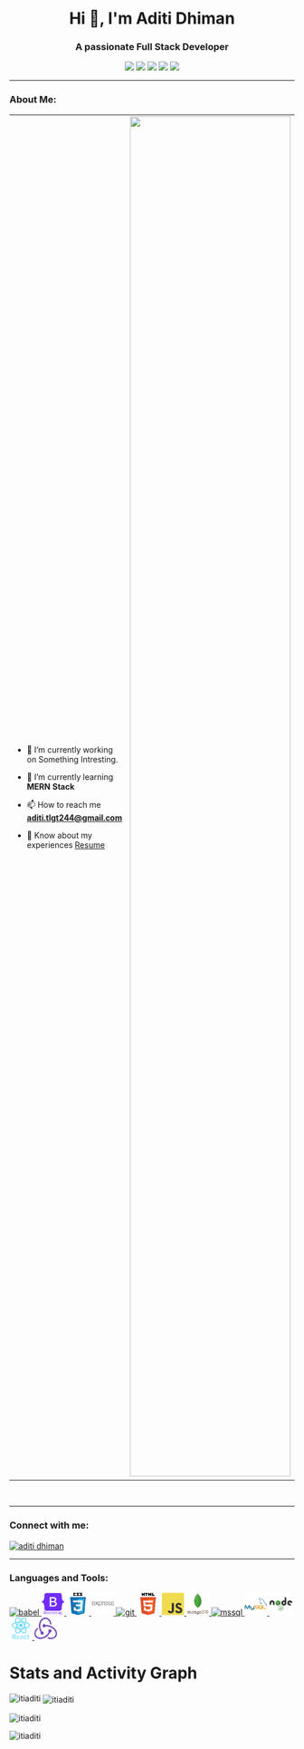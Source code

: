 <div>
<h1 align="center">Hi 👋, I'm Aditi Dhiman</h1>
<h3 align="center">A passionate Full Stack Developer</h3>
<p align="center" dir="auto">
<img src="https://camo.githubusercontent.com/da9986fdaa38fa7c431cbb6d08b9fa1adcc264ab9d891218913efd4ca20c5563/68747470733a2f2f696d672e736869656c64732e696f2f62616467652f4d2d4d6f6e676f44422d627269676874677265656e" data-canonical-src="https://img.shields.io/badge/M-MongoDB-brightgreen" style="max-width: 100%;">
<img src="https://camo.githubusercontent.com/3bf8bdc8b4e3516583170c945bb7f2fb7a1324d22603d7534f40623f627e21d4/68747470733a2f2f696d672e736869656c64732e696f2f62616467652f452d457870726573732d626c61636b" data-canonical-src="https://img.shields.io/badge/E-Express-black" style="max-width: 100%;">
<img src="https://camo.githubusercontent.com/2b3dea73219a73e4b295b7a6afe5fb090b7d5ecd1dc01591998d811acb77f550/68747470733a2f2f696d672e736869656c64732e696f2f62616467652f522d52656163742d736b79626c7565" data-canonical-src="https://img.shields.io/badge/R-React-skyblue" style="max-width: 100%;">
<img src="https://camo.githubusercontent.com/63fd32c7be9eae7a66288a71c967d0959102f8d1504e5368430092f66d94adf1/68747470733a2f2f696d672e736869656c64732e696f2f62616467652f4e2d4e6f64652d677265656e" data-canonical-src="https://img.shields.io/badge/N-Node-green" style="max-width: 100%;">
<img src="https://camo.githubusercontent.com/ae6f88141bcbe9c5fbe8ea5e5b3403ea6091109ae3364404f9b0528c5e1ea708/68747470733a2f2f696d672e736869656c64732e696f2f62616467652f4a532d4a6176617363726970742d79656c6c6f77" data-canonical-src="https://img.shields.io/badge/JS-Javascript-yellow" style="max-width: 100%;">
</p>

</div>
<hr/>
<div class="markdown-heading" dir="auto"><h3 align="left" class="heading-element" dir="auto">About Me:</h3></div>

<table>
  <tbody><tr >
    <td>
<ul dir="auto">
<li>
<p dir="auto">🔭 I’m currently working on Something Intresting.</p>
</li>
<li>
<p dir="auto">🌱 I’m currently learning <strong>MERN Stack</strong></p>
</li>

<li>
<p dir="auto">📫 How to reach me <strong><a href="mailto:aditi.tlgt244@gmail.com">aditi.tlgt244@gmail.com</a></strong></p>
</li>
<li>
<p dir="auto">📄 Know about my experiences <a href="https://drive.google.com/file/d/1PRqd8mJGGRifrqXpLsuyA3NgKRQxgjW8/view?usp=drive_link" rel="nofollow">Resume</a></p>
</li>
</ul></td>
  <td style="width:100%;"><img src="https://cdn.dribbble.com/users/1364029/screenshots/16093268/media/68e82a7fb4904614a9066d6b540c14b2.gif" data-animated-image="" style="width:100%;height:60vh;"></td>
</tr>

 </tbody>
</table>
<br>
<hr>
<div>
<h3 align="left">Connect with me:</h3>
<p align="left">
<a href="https://www.linkedin.com/in/aditi-dhiman008/" target="blank"><img align="center" src="https://raw.githubusercontent.com/rahuldkjain/github-profile-readme-generator/master/src/images/icons/Social/linked-in-alt.svg" alt="aditi dhiman" height="30" width="40" /></a>

</p>
</div>
<hr/>
<h3 align="left">Languages and Tools:</h3>

<p align="left" dir="auto"> <a href="https://babeljs.io/" rel="nofollow"> <img src="https://camo.githubusercontent.com/5055283c799755bdcdaf9afc5d11964e93a38b8439a5a19e8b7296a3536e6cc4/68747470733a2f2f7777772e766563746f726c6f676f2e7a6f6e652f6c6f676f732f626162656c6a732f626162656c6a732d69636f6e2e737667" alt="babel" width="40" height="40" data-canonical-src="https://www.vectorlogo.zone/logos/babeljs/babeljs-icon.svg" style="max-width: 100%;"> </a>   <a href="https://getbootstrap.com" rel="nofollow"><img src="https://raw.githubusercontent.com/devicons/devicon/master/icons/bootstrap/bootstrap-plain-wordmark.svg" alt="bootstrap" width="40" height="40" style="max-width: 100%;"> </a>   <a href="https://www.w3schools.com/css/" rel="nofollow">   <img src="https://raw.githubusercontent.com/devicons/devicon/master/icons/css3/css3-original-wordmark.svg" alt="css3" width="40" height="40" style="max-width: 100%;"> </a>   <a href="https://expressjs.com" rel="nofollow">   <img src="https://raw.githubusercontent.com/devicons/devicon/master/icons/express/express-original-wordmark.svg" alt="express" width="40" height="40" style="max-width: 100%;"> </a>   <a href="https://git-scm.com/" rel="nofollow"> <img src="https://camo.githubusercontent.com/fcafa5ebc1f5f789ae7d012a3ecd8fe7bda49516591caf7c37698f764165d880/68747470733a2f2f7777772e766563746f726c6f676f2e7a6f6e652f6c6f676f732f6769742d73636d2f6769742d73636d2d69636f6e2e737667" alt="git" width="40" height="40" data-canonical-src="https://www.vectorlogo.zone/logos/git-scm/git-scm-icon.svg" style="max-width: 100%;"> </a> <a href="https://www.w3.org/html/" rel="nofollow"> <img src="https://raw.githubusercontent.com/devicons/devicon/master/icons/html5/html5-original-wordmark.svg" alt="html5" width="40" height="40" style="max-width: 100%;"> </a> <a href="https://developer.mozilla.org/en-US/docs/Web/JavaScript" rel="nofollow"> <img src="https://raw.githubusercontent.com/devicons/devicon/master/icons/javascript/javascript-original.svg" alt="javascript" width="40" height="40" style="max-width: 100%;"> </a> <a href="https://www.mongodb.com/" rel="nofollow"> <img src="https://raw.githubusercontent.com/devicons/devicon/master/icons/mongodb/mongodb-original-wordmark.svg" alt="mongodb" width="40" height="40" style="max-width: 100%;"> </a> <a href="https://www.microsoft.com/en-us/sql-server" rel="nofollow"> <img src="https://camo.githubusercontent.com/7518bdbe92e34ee62df755ffe857fafb4a7c537ed0e1b9f6a5bef7a1d3c8356a/68747470733a2f2f7777772e7376677265706f2e636f6d2f73686f772f3330333232392f6d6963726f736f66742d73716c2d7365727665722d6c6f676f2e737667" alt="mssql" width="40" height="40" data-canonical-src="https://www.svgrepo.com/show/303229/microsoft-sql-server-logo.svg" style="max-width: 100%;"> </a> <a href="https://www.mysql.com/" rel="nofollow"> <img src="https://raw.githubusercontent.com/devicons/devicon/master/icons/mysql/mysql-original-wordmark.svg" alt="mysql" width="40" height="40" style="max-width: 100%;"> </a> <a href="https://nodejs.org" rel="nofollow"> <img src="https://raw.githubusercontent.com/devicons/devicon/master/icons/nodejs/nodejs-original-wordmark.svg" alt="nodejs" width="40" height="40" style="max-width: 100%;"> </a>  <a href="https://reactjs.org/" rel="nofollow"> <img src="https://raw.githubusercontent.com/devicons/devicon/master/icons/react/react-original-wordmark.svg" alt="react" width="40" height="40" style="max-width: 100%;"> </a>  <a href="https://redux.js.org" rel="nofollow"> <img src="https://raw.githubusercontent.com/devicons/devicon/master/icons/redux/redux-original.svg" alt="redux" width="40" height="40" style="max-width: 100%;"> </a> </p>
<h1>Stats and Activity Graph</h1>
<p><img align="left" src="https://github-readme-stats.vercel.app/api/top-langs?username=itiaditi&show_icons=true&locale=en&layout=compact" alt="itiaditi" /></p>

<p>&nbsp;<img align="center" src="https://github-readme-stats.vercel.app/api?username=itiaditi&show_icons=true&locale=en" alt="itiaditi" /></p>

<p><img align="center" src="https://github-readme-streak-stats.herokuapp.com/?user=itiaditi&" alt="itiaditi" /></p>
<p><img src="https://github-readme-activity-graph.vercel.app/graph?username=itiaditi&theme=react-light&bg_color=white" alt="itiaditi"/></p>
